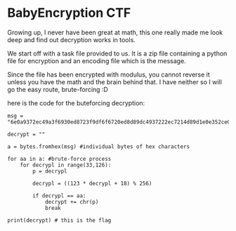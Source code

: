 BabyEncryption CTF
==================

Growing up, I never have been great at math, this one really made me look deep and find out decryption works in tools.

We start off with a task file provided to us. It is a zip file containing a python file for encryption and an encoding file which is the message.

Since the file has been encrypted with modulus, you cannot reverse it unless you have the math and the brain behind that. I have neither so I will go the easy route, brute-forcing :D

here is the code for the buteforcing decryption:

```
msg = "6e0a9372ec49a3f6930ed8723f9df6f6720ed8d89dc4937222ec7214d89d1e0e352ce0aa6ec82bf622227bb70e7fb7352249b7d893c493d8539dec8fb7935d490e7f9d22ec89b7a322ec8fd80e7f8921"

decrypt = ""

a = bytes.fromhex(msg) #individual bytes of hex characters

for aa in a: #brute-force process
    for decrypl in range(33,126):
        p = decrypl
        
        decrypl = ((123 * decrypl + 18) % 256)
        
        if decrypl == aa:
            decrypt += chr(p)
            break

print(decrypt) # this is the flag
```
